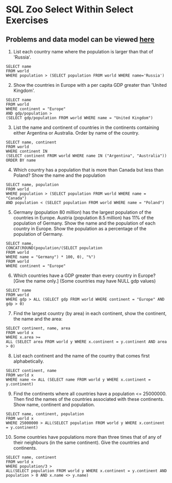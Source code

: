 # SQL Zoo Select Within Select Exercises

## Problems and data model can be viewed [here](http://sqlzoo.net/wiki/SELECT_within_SELECT_Tutorial)

1. List each country name where the population is larger than that of 'Russia'.

  ```
  SELECT name
  FROM world
  WHERE population > (SELECT population FROM world WHERE name='Russia')
  ```

2. Show the countries in Europe with a per capita GDP greater than 'United Kingdom'.

  ```
  SELECT name
  FROM world
  WHERE continent = "Europe"
  AND gdp/population >
  (SELECT gdp/population FROM world WHERE name = "United Kingdom")
  ```

3. List the name and continent of countries in the continents containing either Argentina or Australia. Order by name of the country.

  ```
  SELECT name, continent
  FROM world
  WHERE continent IN
  (SELECT continent FROM world WHERE name IN ("Argentina", "Australia"))
  ORDER BY name
  ```

4. Which country has a population that is more than Canada but less than Poland? Show the name and the population

  ```
  SELECT name, population
  FROM world
  WHERE population > (SELECT population FROM world WHERE name = "Canada")
  AND population < (SELECT population FROM world WHERE name = "Poland")
  ```

5. Germany (population 80 million) has the largest population of the countries in Europe. Austria (population 8.5 million) has 11% of the population of Germany. Show the name and the population of each country in Europe. Show the population as a percentage of the population of Germany.

  ```
  SELECT name,
  CONCAT(ROUND(population/(SELECT population
  FROM world
  WHERE name = "Germany") * 100, 0), "%")
  FROM world
  WHERE continent = "Europe"
  ```

6. Which countries have a GDP greater than every country in Europe? [Give the name only.] (Some countries may have NULL gdp values)

  ```
  SELECT name
  FROM world
  WHERE gdp > ALL (SELECT gdp FROM world WHERE continent = "Europe" AND gdp > 0)
  ```

7. Find the largest country (by area) in each continent, show the continent, the name and the area:

  ```
  SELECT continent, name, area
  FROM world x
  WHERE x.area >=
  ALL (SELECT area FROM world y WHERE x.continent = y.continent AND area > 0)
  ```

8. List each continent and the name of the country that comes first alphabetically.

  ```
  SELECT continent, name
  FROM world x
  WHERE name <= ALL (SELECT name FROM world y WHERE x.continent = y.continent)
  ```

9. Find the continents where all countries have a population <= 25000000\. Then find the names of the countries associated with these continents. Show name, continent and population.

  ```
  SELECT name, continent, population
  FROM world x
  WHERE 25000000 > ALL(SELECT population FROM world y WHERE x.continent = y.continent)
  ```

10. Some countries have populations more than three times that of any of their neighbours (in the same continent). Give the countries and continents.

  ```
  SELECT name, continent
  FROM world x
  WHERE population/3 >
  ALL(SELECT population FROM world y WHERE x.continent = y.continent AND population > 0 AND x.name <> y.name)
  ```

